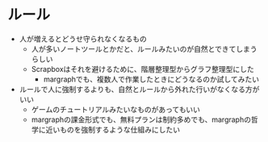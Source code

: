 # ルール

- 人が増えるとどうせ守られなくなるもの
  - 人が多いノートツールとかだと、ルールみたいのが自然とできてしまうらしい
  - Scrapboxはそれを避けるために、階層整理型からグラフ整理型にした
    - margraphでも、複数人で作業したときにどうなるのか試してみたい
- ルールで人に強制するよりも、自然とルールから外れた行いがなくなる方がいい
  - ゲームのチュートリアルみたいなものがあってもいい
  - margraphの課金形式でも、無料プランは制約多めでも、margraphの哲学に近いものを強制するような仕組みにしたい
